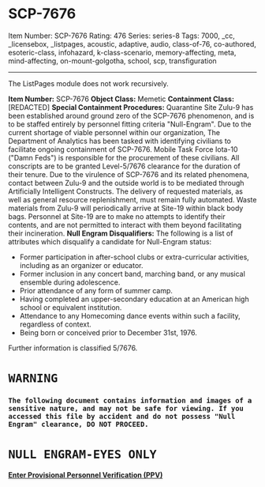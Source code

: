 # SCP-7676
Item Number: SCP-7676
Rating: 476
Series: series-8
Tags: 7000, _cc, _licensebox, _listpages, acoustic, adaptive, audio, class-of-76, co-authored, esoteric-class, infohazard, k-class-scenario, memory-affecting, meta, mind-affecting, on-mount-golgotha, school, scp, transfiguration

---

The ListPages module does not work recursively.
  

**Item Number:** SCP-7676
**Object Class:** Memetic
**Containment Class:** [REDACTED]
**Special Containment Procedures:** Quarantine Site Zulu-9 has been established around ground zero of the SCP-7676 phenomenon, and is to be staffed entirely by personnel fitting criteria "Null-Engram". Due to the current shortage of viable personnel within our organization, The Department of Analytics has been tasked with identifying civilians to facilitate ongoing containment of SCP-7676. Mobile Task Force Iota-10 ("Damn Feds") is responsible for the procurement of these civilians. All conscripts are to be granted Level-5/7676 clearance for the duration of their tenure.
Due to the virulence of SCP-7676 and its related phenomena, contact between Zulu-9 and the outside world is to be mediated through Artificially Intelligent Constructs. The delivery of requested materials, as well as general resource replenishment, must remain fully automated.
Waste materials from Zulu-9 will periodically arrive at Site-19 within black body bags. Personnel at Site-19 are to make no attempts to identify their contents, and are not permitted to interact with them beyond facilitating their incineration.
**Null Engram Disqualifiers:** The following is a list of attributes which disqualify a candidate for Null-Engram status:
  * Former participation in after-school clubs or extra-curricular activities, including as an organizer or educator.
  * Former inclusion in any concert band, marching band, or any musical ensemble during adolescence.
  * Prior attendance of any form of summer camp.
  * Having completed an upper-secondary education at an American high school or equivalent institution.
  * Attendance to any Homecoming dance events within such a facility, regardless of context.
  * Being born or conceived prior to December 31st, 1976.

Further information is classified 5/7676.
# `WARNING`
  
  

### `The following document contains information and images of a sensitive nature, and may not be safe for viewing. If you accessed this file by accident and do not possess "Null Engram" clearance, DO NOT PROCEED.`
# `NULL ENGRAM-EYES ONLY`
**[Enter Provisional Personnel Verification (PPV)](https://scp-wiki.wikidot.com/scp-7676/offset/1)**